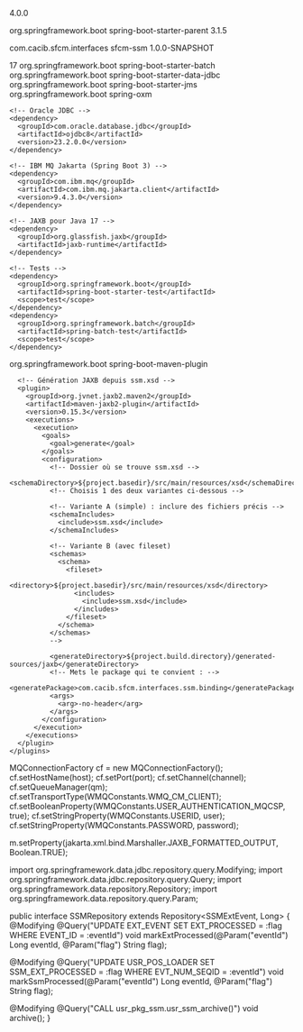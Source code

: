 <project xmlns="http://maven.apache.org/POM/4.0.0"
         xmlns:xsi="http://www.w3.org/2001/XMLSchema-instance"
         xsi:schemaLocation="http://maven.apache.org/POM/4.0.0 http://maven.apache.org/xsd/maven-4.0.0.xsd">
  <modelVersion>4.0.0</modelVersion>

  <parent>
    <groupId>org.springframework.boot</groupId>
    <artifactId>spring-boot-starter-parent</artifactId>
    <version>3.1.5</version> <!-- ok de garder 3.1.x si ton projet est aligné -->
    <relativePath/>
  </parent>

  <groupId>com.cacib.sfcm.interfaces</groupId>
  <artifactId>sfcm-ssm</artifactId>
  <version>1.0.0-SNAPSHOT</version>

  <properties>
    <java.version>17</java.version>
  </properties>

  <dependencies>
    <!-- Spring -->
    <dependency>
      <groupId>org.springframework.boot</groupId>
      <artifactId>spring-boot-starter-batch</artifactId>
    </dependency>
    <dependency>
      <groupId>org.springframework.boot</groupId>
      <artifactId>spring-boot-starter-data-jdbc</artifactId> <!-- pour Repository interface @Query (Data JDBC) -->
    </dependency>
    <dependency>
      <groupId>org.springframework.boot</groupId>
      <artifactId>spring-boot-starter-jms</artifactId>
    </dependency>
    <dependency>
      <groupId>org.springframework.boot</groupId>
      <artifactId>spring-oxm</artifactId> <!-- Jaxb2Marshaller -->
    </dependency>

    <!-- Oracle JDBC -->
    <dependency>
      <groupId>com.oracle.database.jdbc</groupId>
      <artifactId>ojdbc8</artifactId>
      <version>23.2.0.0</version>
    </dependency>

    <!-- IBM MQ Jakarta (Spring Boot 3) -->
    <dependency>
      <groupId>com.ibm.mq</groupId>
      <artifactId>com.ibm.mq.jakarta.client</artifactId>
      <version>9.4.3.0</version>
    </dependency>

    <!-- JAXB pour Java 17 -->
    <dependency>
      <groupId>org.glassfish.jaxb</groupId>
      <artifactId>jaxb-runtime</artifactId>
    </dependency>

    <!-- Tests -->
    <dependency>
      <groupId>org.springframework.boot</groupId>
      <artifactId>spring-boot-starter-test</artifactId>
      <scope>test</scope>
    </dependency>
    <dependency>
      <groupId>org.springframework.batch</groupId>
      <artifactId>spring-batch-test</artifactId>
      <scope>test</scope>
    </dependency>
  </dependencies>

  <build>
    <plugins>
      <plugin>
        <groupId>org.springframework.boot</groupId>
        <artifactId>spring-boot-maven-plugin</artifactId>
      </plugin>

      <!-- Génération JAXB depuis ssm.xsd -->
      <plugin>
        <groupId>org.jvnet.jaxb2.maven2</groupId>
        <artifactId>maven-jaxb2-plugin</artifactId>
        <version>0.15.3</version>
        <executions>
          <execution>
            <goals>
              <goal>generate</goal>
            </goals>
            <configuration>
              <!-- Dossier où se trouve ssm.xsd -->
              <schemaDirectory>${project.basedir}/src/main/resources/xsd</schemaDirectory>
              <!-- Choisis 1 des deux variantes ci-dessous -->

              <!-- Variante A (simple) : inclure des fichiers précis -->
              <schemaIncludes>
                <include>ssm.xsd</include>
              </schemaIncludes>

              <!-- Variante B (avec fileset)
              <schemas>
                <schema>
                  <fileset>
                    <directory>${project.basedir}/src/main/resources/xsd</directory>
                    <includes>
                      <include>ssm.xsd</include>
                    </includes>
                  </fileset>
                </schema>
              </schemas>
              -->

              <generateDirectory>${project.build.directory}/generated-sources/jaxb</generateDirectory>
              <!-- Mets le package qui te convient : -->
              <generatePackage>com.cacib.sfcm.interfaces.ssm.binding</generatePackage>
              <args>
                <arg>-no-header</arg>
              </args>
            </configuration>
          </execution>
        </executions>
      </plugin>
    </plugins>
  </build>
</project>



MQConnectionFactory cf = new MQConnectionFactory();
cf.setHostName(host);
cf.setPort(port);
cf.setChannel(channel);
cf.setQueueManager(qm);
cf.setTransportType(WMQConstants.WMQ_CM_CLIENT);
cf.setBooleanProperty(WMQConstants.USER_AUTHENTICATION_MQCSP, true);
cf.setStringProperty(WMQConstants.USERID, user);
cf.setStringProperty(WMQConstants.PASSWORD, password);



m.setProperty(jakarta.xml.bind.Marshaller.JAXB_FORMATTED_OUTPUT, Boolean.TRUE);





import org.springframework.data.jdbc.repository.query.Modifying;
import org.springframework.data.jdbc.repository.query.Query;
import org.springframework.data.repository.Repository;
import org.springframework.data.repository.query.Param;

public interface SSMRepository extends Repository<SSMExtEvent, Long> {
  @Modifying
  @Query("UPDATE EXT_EVENT SET EXT_PROCESSED = :flag WHERE EVENT_ID = :eventId")
  void markExtProcessed(@Param("eventId") Long eventId, @Param("flag") String flag);

  @Modifying
  @Query("UPDATE USR_POS_LOADER SET SSM_EXT_PROCESSED = :flag WHERE EVT_NUM_SEQID = :eventId")
  void markSsmProcessed(@Param("eventId") Long eventId, @Param("flag") String flag);

  @Modifying
  @Query("CALL usr_pkg_ssm.usr_ssm_archive()")
  void archive();
}
